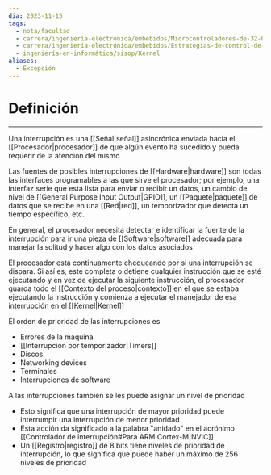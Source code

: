 ```yaml
---
dia: 2023-11-15
tags:
  - nota/facultad
  - carrera/ingeniería-electrónica/embebidos/Microcontroladores-de-32-bits
  - carrera/ingeniería-electrónica/embebidos/Estrategias-de-control-de-periféricos
  - ingeniería-en-informática/sisop/Kernel
aliases:
  - Excepción
---
```

# Definición
---
Una interrupción es una [[Señal|señal]] asincrónica enviada hacia el [[Procesador|procesador]] de que algún evento ha sucedido y pueda requerir de la atención del mismo

Las fuentes de posibles interrupciones de [[Hardware|hardware]] son todas las interfaces programables a las que sirve el procesador; por ejemplo, una interfaz serie que está lista para enviar o recibir un datos, un cambio de nivel de [[General Purpose Input Output|GPIO]], un [[Paquete|paquete]] de datos que se recibe en una [[Red|red]], un temporizador que detecta un tiempo específico, etc.

En general, el procesador necesita detectar e identificar la fuente de la interrupción para ir una pieza de [[Software|software]] adecuada para manejar la solitud y hacer algo con los datos asociados

El procesador está continuamente chequeando por si una interrupción se dispara. Si así es, este completa o detiene cualquier instrucción que se esté ejecutando y en vez de ejecutar la siguiente instrucción, el procesador guarda todo el [[Contexto del proceso|contexto]] en el que se estaba ejecutando la instrucción y comienza a ejecutar el manejador de esa interrupción en el [[Kernel|Kernel]]

El orden de prioridad de las interrupciones es
* Errores de la máquina
* [[Interrupción por temporizador|Timers]]
* Discos
* Networking devices
* Terminales
* Interrupciones de software

A las interrupciones también se les puede asignar un nivel de prioridad
* Esto significa que una interrupción de mayor prioridad puede interrumpir una interrupción de menor prioridad
* Esta acción da significado a la palabra "anidado" en el acrónimo [[Controlador de interrupción#Para ARM Cortex-M|NVIC]]
* Un [[Registro|registro]] de $8$ bits tiene niveles de prioridad de interrupción, lo que significa que puede haber un máximo de $256$ niveles de prioridad